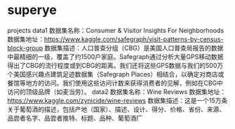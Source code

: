 # superye
projects
data1
数据集名称：Consumer & Visitor Insights For Neighborhoods 
数据集地址：https://www.kaggle.com/safegraph/visit-patterns-by-census-block-group 
数据集描述：人口普查分组（CBG）是美国人口普查局报告的数据中最精细的一级，覆盖了约1500户家庭。Safegraph通过分析大量GPS移动数据得出了CBG的流行程度或到CBG的距离。我们还将这些GPS数据与我们的500万个美国感兴趣点建筑足迹数据集（Safegraph Places）相结合，以确定对商店或餐馆等地方的访问。我们使用这些访问计数来获得消费者的见解，例如在CBG中访问的顶级品牌（如麦当劳）。
data2
数据集名称：Wine Reviews 
数据集地址：https://www.kaggle.com/zynicide/wine-reviews 
数据集描述：这是一个15万条关于葡萄酒的描述，包括产地（国家）、描述、设计、得分、价格、省份、来源、品尝者名字、品尝者推特、标题、品种、葡萄酒厂
